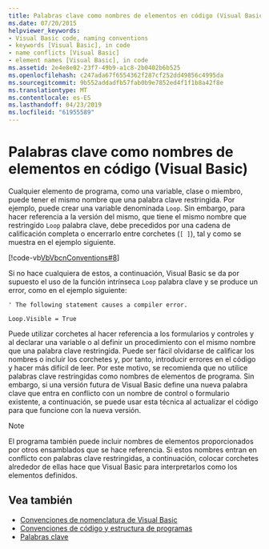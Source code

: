 ```yaml
---
title: Palabras clave como nombres de elementos en código (Visual Basic)
ms.date: 07/20/2015
helpviewer_keywords:
- Visual Basic code, naming conventions
- keywords [Visual Basic], in code
- name conflicts [Visual Basic]
- element names [Visual Basic], in code
ms.assetid: 2e4e8e02-23f7-49b9-a1c8-2b0402b6b525
ms.openlocfilehash: c247ada67f6554362f287cf252dd49856c4995da
ms.sourcegitcommit: 9b552addadfb57fab0b9e7852ed4f1f1b8a42f8e
ms.translationtype: MT
ms.contentlocale: es-ES
ms.lasthandoff: 04/23/2019
ms.locfileid: "61955589"
---
```

# <a name="keywords-as-element-names-in-code-visual-basic"></a>Palabras clave como nombres de elementos en código (Visual Basic)
Cualquier elemento de programa, como una variable, clase o miembro, puede tener el mismo nombre que una palabra clave restringida. Por ejemplo, puede crear una variable denominada `Loop`. Sin embargo, para hacer referencia a la versión del mismo, que tiene el mismo nombre que restringido `Loop` palabra clave, debe precedidos por una cadena de calificación completa o encerrarlo entre corchetes (`[ ]`), tal y como se muestra en el ejemplo siguiente.  
  
 [!code-vb[VbVbcnConventions#8](~/samples/snippets/visualbasic/VS_Snippets_VBCSharp/VbVbcnConventions/VB/Class1.vb#8)]  
  
 Si no hace cualquiera de estos, a continuación, Visual Basic se da por supuesto el uso de la función intrínseca `Loop` palabra clave y se produce un error, como en el ejemplo siguiente:  
  
 `' The following statement causes a compiler error.`  
  
 `Loop.Visible = True`  
  
 Puede utilizar corchetes al hacer referencia a los formularios y controles y al declarar una variable o al definir un procedimiento con el mismo nombre que una palabra clave restringida. Puede ser fácil olvidarse de calificar los nombres o incluir los corchetes y, por tanto, introducir errores en el código y hacer más difícil de leer. Por este motivo, se recomienda que no utilice palabras clave restringidas como nombres de elementos de programa. Sin embargo, si una versión futura de Visual Basic define una nueva palabra clave que entra en conflicto con un nombre de control o formulario existente, a continuación, se puede usar esta técnica al actualizar el código para que funcione con la nueva versión.  
  
> [!NOTE]
>  El programa también puede incluir nombres de elementos proporcionados por otros ensamblados que se hace referencia. Si estos nombres entran en conflicto con palabras clave restringidas, a continuación, colocar corchetes alrededor de ellas hace que Visual Basic para interpretarlos como los elementos definidos.  
  
## <a name="see-also"></a>Vea también

- [Convenciones de nomenclatura de Visual Basic](../../../visual-basic/programming-guide/program-structure/naming-conventions.md)
- [Convenciones de código y estructura de programas](../../../visual-basic/programming-guide/program-structure/program-structure-and-code-conventions.md)
- [Palabras clave](../../../visual-basic/language-reference/keywords/index.md)
